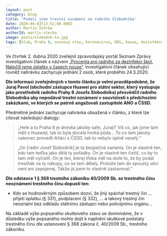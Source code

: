 ```yaml
---
layout: post
category: blog
title: 'Podali jsme trestní oznámení na radního Slobodníka'
date: 2020-04-03T13:51:00.000Z
author: Martin Štěrba
authorId: martin.sterba
image: posts/slobodnk-to.jpg
tags: [klub, Praha 8, nouzový stav, koronavirus, ODS, kauza, dezinfekce, trestní oznámení]
---
```



Ve čtvrtek 2. dubna 2020 zveřejnil zpravodajský portál Seznam Zprávy investigativní článek s názvem [„Procenta pro radního za dezinfekci škol. Natočili jsme úplatky v časech nouze“](https://www.seznamzpravy.cz/clanek/procenta-pro-radniho-za-dezinfekci-skol-natocili-jsme-uplatky-v-casech-nouze-97328?fbclid=IwAR2ett1NmUllSOS9BvTnH04uoaxXBtRTAYO8BHAW3f98dXdap0lVLhO6YGU). Investigativní článek obsahující rovněž nahrávku zachycuje jednání 2 osob, které proběhlo 24.3.2020.

**Dle informací zveřejněných v tomto článku je velmi pravděpodobné, že Juraj Pavol (obchodní zástupce Huawei pro státní sektor, který vystupuje jako prostředník radního Prahy 8 Josefa Slobodníka) přesvědčil radního Slobodníka aby nepodával trestní oznámení v souvislosti s předchozími zakázkami, ve kterých se patrně angažovali zastupitelé ANO a ČSSD.**

Předmětné jednání zachycuje nahrávka obsažená v článku, z které lze citovat následující dialogy:
> „Hele a ta Praha 8 je dneska jakoby safe, Juraji? Víš co, jak jsme tam měli s Huawejí, tak to byla docela horká půda… To co tam jakoby nakonec provedli Aňáci s ČSSD, tak to nebylo úplně veselý.“

> „On [radní Josef Slobodník] je ta bezpečná varianta. On je vlastně ten, kdo tam teďka jako dělá ty pořádky. On je vlastně ten čistič, co by to tam měl vyčistit. On je ten, kterej třeba měl na stole to, že by podal trestňák na ty nákupy, co se tam dělaly. Protože tam do spousty věcí není ani zapojenej. Takže já jsem to vlastně zastavoval.“

**Dle odstavce 1 § 368 trestního zákoníku 40/2009 Sb. se trestného činu neoznámení trestného činu dopustí ten:**
- Kdo se hodnověrným způsobem dozví, že jiný spáchal trestný čin … přijetí úplatku (§ 331), podplacení (§ 332), … a takový trestný čin neoznámí bez odkladu státnímu zástupci nebo policejnímu orgánu...

Na základě výše popsaného skutkového stavu se domníváme, že v důsledku výše popsaného mohlo dojít k naplnění skutkové podstaty trestného činu dle ustanovení § 368 zákona č. 40/2009 Sb., trestního zákoníku.
